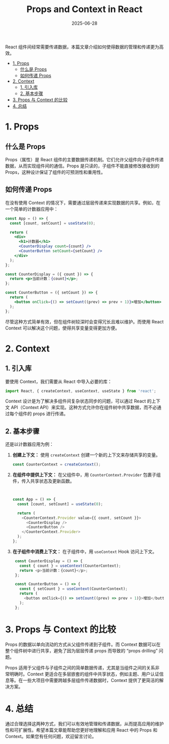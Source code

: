 ﻿---
title: "Props and Context in React"
date: 2025-06-28
permalink: /posts/2025/Props and Context in React/
tags:
  - React
  - Props
  - Context
  - Frontend
---

React 组件间经常需要传递数据，本篇文章介绍如何使得数据的管理和传递更为高效。

- [1. Props](#1-props)
	- [什么是 Props](#什么是-props)
	- [如何传递 Props](#如何传递-props)
- [2. Context](#2-context)
	- [1. 引入库](#1-引入库)
	- [2. 基本步骤](#2-基本步骤)
- [3. Props 与 Context 的比较](#3-props-与-context-的比较)
- [4. 总结](#4-总结)



# 1. Props
## 什么是 Props
Props（属性）是 React 组件的主要数据传递机制。它们允许父组件向子组件传递数据，从而实现组件间的通信。Props 是只读的，子组件不能直接修改接收到的 Props，这种设计保证了组件的可预测性和重用性。
## 如何传递 Props
在没有使用 Context 的情况下，需要通过层层传递来实现数据的共享。例如，在一个简单的计数器应用中：
```jsx
const App = () => {
  const [count, setCount] = useState(0);

  return (
    <div>
      <h1>计数器</h1>
      <CounterDisplay count={count} />
      <CounterButton setCount={setCount} />
    </div>
  );
};

const CounterDisplay = ({ count }) => {
  return <p>当前计数：{count}</p>;
};

const CounterButton = ({ setCount }) => {
  return (
    <button onClick={() => setCount((prev) => prev + 1)}>增加</button>
  );
};
```
尽管这种方式简单有效，但在组件树较深时会变得冗长且难以维护。而使用 React Context 可以解决这个问题，使得共享变量变得更加方便。

# 2. Context
## 1. 引入库

要使用 Context，我们需要从 React 中导入必要的库：
```js
import React, { createContext, useContext, useState } from 'react';
```
Context 设计是为了解决多组件间复杂状态同步的问题，可以通过 React 的上下文 API（Context API）来实现。这种方式允许你在组件树中共享数据，而不必通过每个组件的 props 进行传递。

## 2. 基本步骤
还是以计数器应用为例：
1. **创建上下文：** 使用 `createContext` 创建一个新的上下文来存储共享的变量。

    ```javascript  
	const CounterContext = createContext();  
    ```

2. **在组件中提供上下文：** 在父组件中，用 `CounterContext.Provider` 包裹子组件，传入共享状态及更新函数。

    ```javascript  


	const App = () => {
      const [count, setCount] = useState(0);

      return (
        <CounterContext.Provider value={{ count, setCount }}>
          <CounterDisplay />
          <CounterButton />
        </CounterContext.Provider>
      );
    };

    ```

3. **在子组件中消费上下文：** 在子组件中，用 `useContext` Hook 访问上下文。

   ```javascript  
    const CounterDisplay = () => {
	  const { count } = useContext(CounterContext);
      return <p>当前计数：{count}</p>;
    };

	const CounterButton = () => {
	  const { setCount } = useContext(CounterContext);
	  return (
	    <button onClick={() => setCount((prev) => prev + 1)}>增加</button>
	  );
	};
   ```

# 3. Props 与 Context 的比较


Props 的数据以单向流动的方式从父组件传递到子组件。而 Context 数据可以在整个组件树中进行共享，避免了因为层层传递 props 而导致的 “props drilling” 问题。

Props 适用于父组件与子组件之间的简单数据传递，尤其是当组件之间的关系非常明确时。Context 更适合在多层嵌套的组件中共享状态，例如主题、用户认证信息等。在一些大项目中需要跨越多层组件传递数据时，Context 提供了更简洁的解决方案。


# 4. 总结
通过合理选择这两种方式，我们可以有效地管理和传递数据，从而提高应用的维护性和可扩展性。希望本篇文章能帮助您更好地理解和应用 React 中的 Props 和 Context。如果您有任何问题，欢迎留言讨论。
